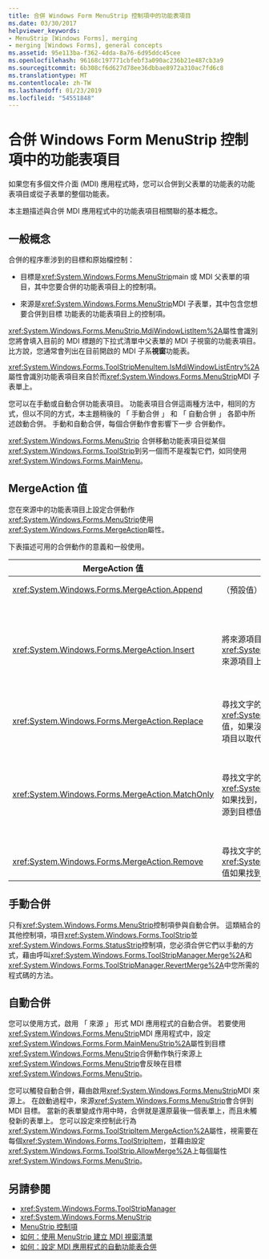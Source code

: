 ```yaml
---
title: 合併 Windows Form MenuStrip 控制項中的功能表項目
ms.date: 03/30/2017
helpviewer_keywords:
- MenuStrip [Windows Forms], merging
- merging [Windows Forms], general concepts
ms.assetid: 95e113ba-f362-4dda-8a76-6d95ddc45cee
ms.openlocfilehash: 96168c197771cbfebf3a090ac236b21e487cb3a9
ms.sourcegitcommit: 6b308cf6d627d78ee36dbbae8972a310ac7fd6c8
ms.translationtype: MT
ms.contentlocale: zh-TW
ms.lasthandoff: 01/23/2019
ms.locfileid: "54551848"
---
```

# <a name="merging-menu-items-in-the-windows-forms-menustrip-control"></a>合併 Windows Form MenuStrip 控制項中的功能表項目
如果您有多個文件介面 (MDI) 應用程式時，您可以合併到父表單的功能表的功能表項目或從子表單的整個功能表。  
  
 本主題描述與合併 MDI 應用程式中的功能表項目相關聯的基本概念。  
  
## <a name="general-concepts"></a>一般概念  
 合併的程序牽涉到的目標和原始檔控制：  
  
-   目標是<xref:System.Windows.Forms.MenuStrip>main 或 MDI 父表單的項目，其中您要合併的功能表項目上的控制項。  
  
-   來源是<xref:System.Windows.Forms.MenuStrip>MDI 子表單，其中包含您想要合併到目標 功能表的功能表項目上的控制項。  
  
 <xref:System.Windows.Forms.MenuStrip.MdiWindowListItem%2A>屬性會識別您將會填入目前的 MDI 標題的下拉式清單中父表單的 MDI 子視窗的功能表項目。 比方說，您通常會列出在目前開啟的 MDI 子系**視窗**功能表。  
  
 <xref:System.Windows.Forms.ToolStripMenuItem.IsMdiWindowListEntry%2A>屬性會識別功能表項目來自於而<xref:System.Windows.Forms.MenuStrip>MDI 子表單上。  
  
 您可以在手動或自動合併功能表項目。 功能表項目合併這兩種方法中，相同的方式，但以不同的方式，本主題稍後的 「 手動合併 」 和 「 自動合併 」 各節中所述啟動合併。 手動和自動合併，每個合併動作會影響下一步 合併動作。  
  
 <xref:System.Windows.Forms.MenuStrip> 合併移動功能表項目從某個<xref:System.Windows.Forms.ToolStrip>到另一個而不是複製它們，如同使用<xref:System.Windows.Forms.MainMenu>。  
  
## <a name="mergeaction-values"></a>MergeAction 值  
 您在來源中的功能表項目上設定合併動作<xref:System.Windows.Forms.MenuStrip>使用<xref:System.Windows.Forms.MergeAction>屬性。  
  
 下表描述可用的合併動作的意義和一般使用。  
  
|MergeAction 值|描述|一般用法|  
|-----------------------|-----------------|-----------------|  
|<xref:System.Windows.Forms.MergeAction.Append>|（預設值）將來源項目加入至目標項目集合的結尾。|啟動程式的某個部分時，則您可以加入功能表的尾端功能表項目。|  
|<xref:System.Windows.Forms.MergeAction.Insert>|將來源項目加入至目標項目的集合，在所指定的位置<xref:System.Windows.Forms.ToolStripItem.MergeIndex%2A>來源項目上設定的屬性。|啟動程式的某個部分時，請至中間或功能表的開頭加入功能表項目。<br /><br /> 如果值<xref:System.Windows.Forms.ToolStripItem.MergeIndex%2A>相同的兩個功能表項目，它們會加入以反向順序。 設定<xref:System.Windows.Forms.ToolStripItem.MergeIndex%2A>適當地保留原始的順序。|  
|<xref:System.Windows.Forms.MergeAction.Replace>|尋找文字的相符項目，或使用<xref:System.Windows.Forms.ToolStripItem.MergeIndex%2A>值，如果沒有文字相符項目找到，則，然後再在 [來源] 功能表項目以取代 [比對的目標] 功能表項目。|取代來源功能表項目執行一些不同的工作相同名稱的目標 功能表項目。|  
|<xref:System.Windows.Forms.MergeAction.MatchOnly>|尋找文字的相符項目，或使用<xref:System.Windows.Forms.ToolStripItem.MergeIndex%2A>如果找到，則文字相符項目，並再將所有下拉式清單的項目從來源到目標值。|建置功能表結構來插入或將功能表項目新增到子功能表，或移除子功能表的功能表項目。 比方說，您可以加入功能表項目從 MDI 子表單的主要<xref:System.Windows.Forms.MenuStrip>**另存新檔**功能表。<br /><br /> <xref:System.Windows.Forms.MergeAction.MatchOnly> 可讓您導覽功能表結構，但不採取任何動作。 它可用來評估後續項目。|  
|<xref:System.Windows.Forms.MergeAction.Remove>|尋找文字的相符項目，或使用<xref:System.Windows.Forms.ToolStripItem.MergeIndex%2A>值如果找到，則文字相符項目，且然後在目標中移除的項目。|功能表項目移除目標<xref:System.Windows.Forms.MenuStrip>。|  
  
## <a name="manual-merging"></a>手動合併  
 只有<xref:System.Windows.Forms.MenuStrip>控制項參與自動合併。 這類結合的其他控制項，項目<xref:System.Windows.Forms.ToolStrip>並<xref:System.Windows.Forms.StatusStrip>控制項，您必須合併它們以手動的方式，藉由呼叫<xref:System.Windows.Forms.ToolStripManager.Merge%2A>和<xref:System.Windows.Forms.ToolStripManager.RevertMerge%2A>中您所需的程式碼的方法。  
  
## <a name="automatic-merging"></a>自動合併  
 您可以使用方式，啟用 「 來源 」 形式 MDI 應用程式的自動合併。 若要使用<xref:System.Windows.Forms.MenuStrip>MDI 應用程式中，設定<xref:System.Windows.Forms.Form.MainMenuStrip%2A>屬性到目標<xref:System.Windows.Forms.MenuStrip>合併動作執行來源上<xref:System.Windows.Forms.MenuStrip>會反映在目標<xref:System.Windows.Forms.MenuStrip>。  
  
 您可以觸發自動合併，藉由啟用<xref:System.Windows.Forms.MenuStrip>MDI 來源上。 在啟動過程中，來源<xref:System.Windows.Forms.MenuStrip>會合併到 MDI 目標。 當新的表單變成作用中時，合併就是還原最後一個表單上，而且未觸發新的表單上。 您可以設定來控制此行為<xref:System.Windows.Forms.ToolStripItem.MergeAction%2A>屬性，視需要在每個<xref:System.Windows.Forms.ToolStripItem>，並藉由設定<xref:System.Windows.Forms.ToolStrip.AllowMerge%2A>上每個屬性<xref:System.Windows.Forms.MenuStrip>。  
  
## <a name="see-also"></a>另請參閱
- <xref:System.Windows.Forms.ToolStripManager>
- <xref:System.Windows.Forms.MenuStrip>
- [MenuStrip 控制項](../../../../docs/framework/winforms/controls/menustrip-control-windows-forms.md)
- [如何：使用 MenuStrip 建立 MDI 視窗清單](../../../../docs/framework/winforms/controls/how-to-create-an-mdi-window-list-with-menustrip-windows-forms.md)
- [如何：設定 MDI 應用程式的自動功能表合併](../../../../docs/framework/winforms/controls/how-to-set-up-automatic-menu-merging-for-mdi-applications.md)
